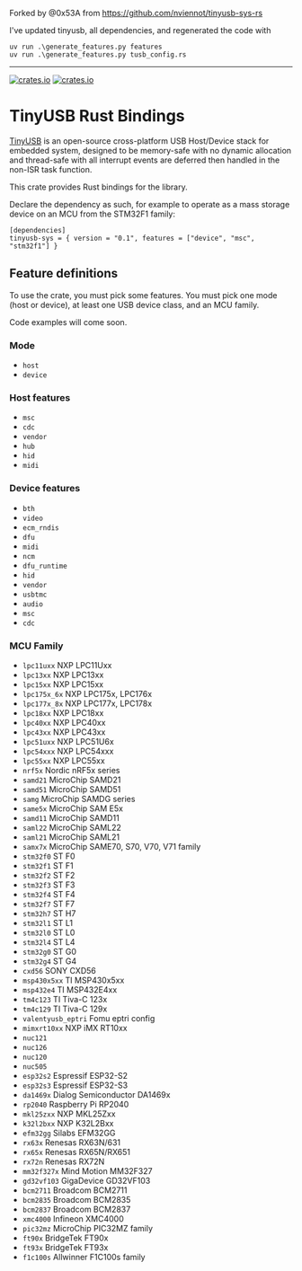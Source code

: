 Forked by @0x53A from https://github.com/nviennot/tinyusb-sys-rs

I've updated tinyusb, all dependencies, and regenerated the code with

```
uv run .\generate_features.py features
uv run .\generate_features.py tusb_config.rs
```


------



[![crates.io](https://img.shields.io/crates/d/tinyusb-sys.svg)](https://crates.io/crates/tinyusb-sys)
[![crates.io](https://img.shields.io/crates/v/tinyusb-sys.svg)](https://crates.io/crates/tinyusb-sys)

TinyUSB Rust Bindings
=====================

[TinyUSB](https://github.com/hathach/tinyusb) is an open-source cross-platform
USB Host/Device stack for embedded system, designed to be memory-safe with no
dynamic allocation and thread-safe with all interrupt events are deferred then
handled in the non-ISR task function.

This crate provides Rust bindings for the library.

Declare the dependency as such, for example to operate as a mass storage device
on an MCU from the STM32F1 family:

```
[dependencies]
tinyusb-sys = { version = "0.1", features = ["device", "msc", "stm32f1"] }
```

## Feature definitions

To use the crate, you must pick some features. You must pick one mode (host or
device), at least one USB device class, and an MCU family.

Code examples will come soon.

### Mode

* `host`
* `device`

### Host features

* `msc`
* `cdc`
* `vendor`
* `hub`
* `hid`
* `midi`

### Device features

* `bth`
* `video`
* `ecm_rndis`
* `dfu`
* `midi`
* `ncm`
* `dfu_runtime`
* `hid`
* `vendor`
* `usbtmc`
* `audio`
* `msc`
* `cdc`

### MCU Family

* `lpc11uxx`     NXP LPC11Uxx
* `lpc13xx`      NXP LPC13xx
* `lpc15xx`      NXP LPC15xx
* `lpc175x_6x`   NXP LPC175x, LPC176x
* `lpc177x_8x`   NXP LPC177x, LPC178x
* `lpc18xx`      NXP LPC18xx
* `lpc40xx`      NXP LPC40xx
* `lpc43xx`      NXP LPC43xx
* `lpc51uxx`     NXP LPC51U6x
* `lpc54xxx`     NXP LPC54xxx
* `lpc55xx`      NXP LPC55xx
* `nrf5x`        Nordic nRF5x series
* `samd21`       MicroChip SAMD21
* `samd51`       MicroChip SAMD51
* `samg`         MicroChip SAMDG series
* `same5x`       MicroChip SAM E5x
* `samd11`       MicroChip SAMD11
* `saml22`       MicroChip SAML22
* `saml21`       MicroChip SAML21
* `samx7x`       MicroChip SAME70, S70, V70, V71 family
* `stm32f0`      ST F0
* `stm32f1`      ST F1
* `stm32f2`      ST F2
* `stm32f3`      ST F3
* `stm32f4`      ST F4
* `stm32f7`      ST F7
* `stm32h7`      ST H7
* `stm32l1`      ST L1
* `stm32l0`      ST L0
* `stm32l4`      ST L4
* `stm32g0`      ST G0
* `stm32g4`      ST G4
* `cxd56`        SONY CXD56
* `msp430x5xx`   TI MSP430x5xx
* `msp432e4`     TI MSP432E4xx
* `tm4c123`      TI Tiva-C 123x
* `tm4c129`      TI Tiva-C 129x
* `valentyusb_eptri` Fomu eptri config
* `mimxrt10xx`   NXP iMX RT10xx
* `nuc121`
* `nuc126`
* `nuc120`
* `nuc505`
* `esp32s2`      Espressif ESP32-S2
* `esp32s3`      Espressif ESP32-S3
* `da1469x`      Dialog Semiconductor DA1469x
* `rp2040`       Raspberry Pi RP2040
* `mkl25zxx`     NXP MKL25Zxx
* `k32l2bxx`     NXP K32L2Bxx
* `efm32gg`      Silabs EFM32GG
* `rx63x`        Renesas RX63N/631
* `rx65x`        Renesas RX65N/RX651
* `rx72n`        Renesas RX72N
* `mm32f327x`    Mind Motion MM32F327
* `gd32vf103`    GigaDevice GD32VF103
* `bcm2711`      Broadcom BCM2711
* `bcm2835`      Broadcom BCM2835
* `bcm2837`      Broadcom BCM2837
* `xmc4000`      Infineon XMC4000
* `pic32mz`      MicroChip PIC32MZ family
* `ft90x`        BridgeTek FT90x
* `ft93x`        BridgeTek FT93x
* `f1c100s`      Allwinner F1C100s family
